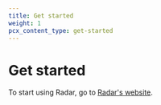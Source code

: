 ```yaml
---
title: Get started
weight: 1
pcx_content_type: get-started
---
```

 
# Get started
 
To start using Radar, go to [Radar's website](https://radar.cloudflare.com/).
 
<DirectoryListing path="/get-started"/>